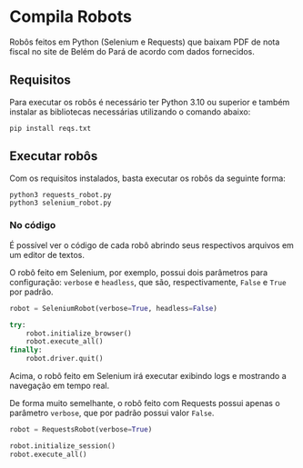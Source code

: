 # Compila Robots

Robôs feitos em Python (Selenium e Requests) que baixam PDF de nota fiscal no site de Belém do Pará de acordo com dados fornecidos.

## Requisitos

Para executar os robôs é necessário ter Python 3.10 ou superior e também instalar as bibliotecas necessárias utilizando o comando abaixo:

```
pip install reqs.txt
```

## Executar robôs

Com os requisitos instalados, basta executar os robôs da seguinte forma:

```
python3 requests_robot.py
python3 selenium_robot.py
```

### No código

É possível ver o código de cada robô abrindo seus respectivos arquivos em um editor de textos.

O robô feito em Selenium, por exemplo, possui dois parâmetros para configuração: `verbose` e `headless`, que são, respectivamente, `False` e `True` por padrão. 

```python
robot = SeleniumRobot(verbose=True, headless=False)

try:
    robot.initialize_browser()
    robot.execute_all()
finally:
    robot.driver.quit()
```

Acima, o robô feito em Selenium irá executar exibindo logs e mostrando a navegação em tempo real.

De forma muito semelhante, o robô feito com Requests possui apenas o parâmetro `verbose`, que por padrão possui valor `False`.

```python
robot = RequestsRobot(verbose=True)

robot.initialize_session()
robot.execute_all()
```